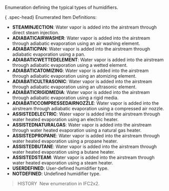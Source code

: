 ﻿Enumeration defining the typical types of humidifiers.

{ .spec-head}
Enumerated Item Definitions:

* **STEAMINJECTION**: Water vapor is added into the airstream through direct steam injection.
* **ADIABATICAIRWASHER**: Water vapor is added into the airstream through adiabatic evaporation using an air washing element.
* **ADIABATICPAN**: Water vapor is added into the airstream through adiabatic evaporation using a pan.
* **ADIABATICWETTEDELEMENT**: Water vapor is added into the airstream through adiabatic evaporation using a wetted element.
* **ADIABATICATOMIZING**: Water vapor is added into the airstream through adiabatic evaporation using an atomizing element.
* **ADIABATICULTRASONIC**: Water vapor is added into the airstream through adiabatic evaporation using an ultrasonic element.
* **ADIABATICRIGIDMEDIA**: Water vapor is added into the airstream through adiabatic evaporation using a rigid media.
* **ADIABATICCOMPRESSEDAIRNOZZLE**: Water vapor is added into the airstream through adiabatic evaporation using a compressed air nozzle.
* **ASSISTEDELECTRIC**: Water vapor is added into the airstream through water heated evaporation using an electric heater.
* **ASSISTEDNATURALGAS**: Water vapor is added into the airstream through water heated evaporation using a natural gas heater.
* **ASSISTEDPROPANE**: Water vapor is added into the airstream through water heated evaporation using a propane heater.
* **ASSISTEDBUTANE**: Water vapor is added into the airstream through water heated evaporation using a butane heater.
* **ASSISTEDSTEAM**: Water vapor is added into the airstream through water heated evaporation using a steam heater.
* **USERDEFINED**: User-defined humidifier type.
* **NOTDEFINED**: Undefined humidifier type.

> HISTORY&nbsp; New enumeration in IFC2x2.